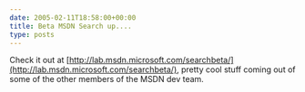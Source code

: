```yaml
---
date: 2005-02-11T18:58:00+00:00
title: Beta MSDN Search up....
type: posts
---
```

Check it out at [http://lab.msdn.microsoft.com/searchbeta/](http://lab.msdn.microsoft.com/searchbeta/), pretty cool stuff coming out of some of the other members of the MSDN dev team.
